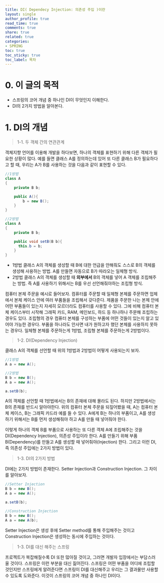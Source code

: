 ```yaml
---
title: DI( Dependecy Injection: 의존성 주입 )이란
layout: single
author_profile: true
read_time: true
comments: true
share: true
related: true
categories:
- SPRING
toc: true
toc_sticky: true
toc_label: 목차
---
```


# 0. 이 글의 목적

- 스프링의 코어 개념 중 하나인 DI이 무엇인지 이해한다.
- DI의 2가지 방법을 알아본다.



# 1. DI의 개념

> 1-1. 두 객체 간의 연관관계

객체지향 언어를 이용해 개발을 하다보면, 하나의 객체를 표현하기 위해 다른 객체가 필요한 상황이 많다. 예를 들면 클래스 A를 정의하는데 있어 또 다른 클래스 B가 필요하다고 할 때, 우리는 A가 B를 사용하는 것을 다음과 같이 표현할 수 있다.



```java
//1방법
class A
{
    private B b;

    public A(){
        b = new B();
    }
}
```

```java
//2방법
class A
{
    private B b;

    public void setB(B b){
      this.b = b;
    }
}
```

- 1방법
  클래스 A의 객체를 생성할 때 B에 대한 언급을 안해줘도 스스로 B의 객체를 생성해 사용하는 방법. A를 만들면 자동으로 B가 따라오는 일체형 방식.
- 2방법
  클래스 A의 객체를 생성할 때 **외부에서** B의 객체를 넣어 A 객체를 조립해주는 방법. 즉 A를 사용하기 위해서는 B를 우선 선언해줘야하는 조립형 방식.

컴퓨터 본체 주문을 예시로 들어보자. 컴퓨터를 주문할 때 일체형 본체를 주문하면 업체에서 본체 케이스 안에 여러 부품들을 조립해서 갖다준다. 제품을 주문한 나는 본체 안에 어떤 부품들이 있는지 자세히 모르더라도 컴퓨터를 사용할 수 있다. 그에 비해 컴퓨터 본체 케이스부터 시작해 그래픽 카드, RAM, 메인보드, 하드 등 하나하나 주문해 조립하는 경우도 있다. 조립형의 경우 컴퓨터 본체를 구성하는 부품에 어떤 것들이 있는지 알고 있어야 가능한 경우다. 부품을 하나라도 안사면 내가 원하고자 했던 본체를 사용하지 못하는 경우다. 일체형 본체를 주문하는게 1방법, 조립형 본체를 주문하는게 2방법이다.



> 1-2. DI(Dependency Injection)

클래스 A의 객체를 선언할 때 위의 1방법과 2방법이 어떻게 사용되는지 보자.

```java
//1방법
A a = new A();
```

```java
//2방법
B b = new B();
A a = new A();

a.setB(b);
```

A의 객체를 선언할 때 1방법에서는 B의 존재에 대해 몰라도 된다. 하지만 2방법에서는 B의 존재를 반드시 알아야한다. 위의 컴퓨터 본체 주문을 되짚어봤을 때, A는 컴퓨터 본체 케이스, B는 그래픽 카드라 예를 들 수 있다. A에게 B는 하나의 부품이고, A를 생성하기 위해서는 B를 먼저 생성해줘야 하고 A를 만들 때 넣어줘야 한다.

이렇게 하나의 객체 B를 부품으로 사용하는 또 다른 객체 A에 조립해주는 것을 DI(Dependency Injection), 의존성 주입이라 한다. A를 만들기 위해 부품 B(Dependency)를 만들고 A를 생성할 때 넣어줘야(Injection) 한다. 그리고 이런 DI, 즉 의존성 주입에는 2가지 방법이 있다.



> 1-3. DI의 2가지 방법

DI에는 2가지 방법이 존재한다. Setter Injection과 Construction Injection. 그 차이를 알아보자.

```java
//Setter Injection
B b = new B();
A a = new A();

a.setB(b);
```

```java
//Construction Injection
B b = new B();
A a = new A(b);
```

Setter Injection은 생성 후에 Setter method를 통해 주입해주는 것이고 Construction Injection은 생성하는 동시에 주입하는 것이다.



> 1-3. DI를 대신 해주는 스프링

프로젝트가 복잡해질수록 DI 또한 많아질 것이고, 그러면 개발자 입장에서는 부담스러울 것이다. 스프링은 이런 부분을 대신 짊어진다. 스프링은 어떤 부품을 어디에 조립할 것인지만 스프링에게 알려준다면 스프링이 DI를 대신해주고 우리는 그 결과물만 사용할 수 있도록 도와준다. 이것이 스프링의 코어 개념 중 하나인 DI이다.
